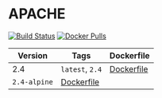 APACHE
=================

[![Build Status](https://travis-ci.org/drupal-docker/apache.svg?branch=master)](https://travis-ci.org/drupal-docker/apache)
[![Docker Pulls](https://img.shields.io/docker/pulls/drupaldocker/apache.svg?maxAge=2592000)](https://hub.docker.com/r/drupaldocker/apache)

Version | Tags | Dockerfile
--- | --- | ---
2.4 | `latest`, `2.4` | [Dockerfile](https://github.com/drupal-docker/apache/blob/master/2.4/Dockerfile)
 | `2.4-alpine` | [Dockerfile](https://github.com/drupal-docker/apache/blob/master/2.4/Dockerfile-alpine)
